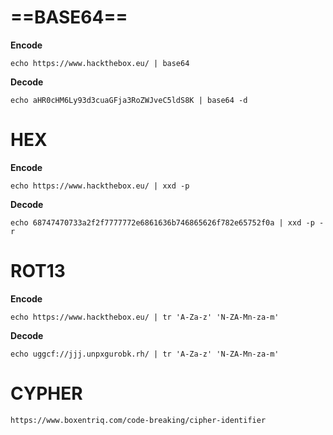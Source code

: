# ==**BASE64**==
**Encode**
```
echo https://www.hackthebox.eu/ | base64
```
**Decode**
```
echo aHR0cHM6Ly93d3cuaGFja3RoZWJveC5ldS8K | base64 -d
```
# **HEX**
**Encode**
```
echo https://www.hackthebox.eu/ | xxd -p
```
**Decode**
```
echo 68747470733a2f2f7777772e6861636b746865626f782e65752f0a | xxd -p -r
```
# **ROT13** 
**Encode**
```
echo https://www.hackthebox.eu/ | tr 'A-Za-z' 'N-ZA-Mn-za-m'
```
**Decode**
```
echo uggcf://jjj.unpxgurobk.rh/ | tr 'A-Za-z' 'N-ZA-Mn-za-m'
```
# **CYPHER**
```
https://www.boxentriq.com/code-breaking/cipher-identifier
```
